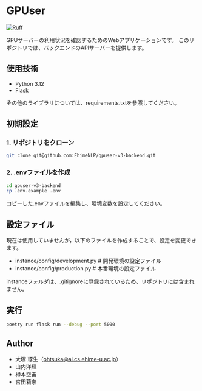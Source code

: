 
# GPUser

[![Ruff](https://img.shields.io/endpoint?url=https://raw.githubusercontent.com/astral-sh/ruff/main/assets/badge/v2.json)](https://github.com/astral-sh/ruff)

GPUサーバーの利用状況を確認するためのWebアプリケーションです。
このリポジトリでは、バックエンドのAPIサーバーを提供します。

## 使用技術

- Python 3.12
- Flask

その他のライブラリについては、requirements.txtを参照してください。

## 初期設定

### 1. リポジトリをクローン

```bash
git clone git@github.com:EhimeNLP/gpuser-v3-backend.git
```

### 2. .envファイルを作成

```bash
cd gpuser-v3-backend
cp .env.example .env
```

コピーした.envファイルを編集し、環境変数を設定してください。

## 設定ファイル

現在は使用していませんが，以下のファイルを作成することで、設定を変更できます。

- instance/config/development.py # 開発環境の設定ファイル
- instance/config/production.py # 本番環境の設定ファイル

instanceフォルダは、.gitignoreに登録されているため、リポジトリには含まれません。

## 実行

```bash
poetry run flask run --debug --port 5000
```

## Author

- 大塚 琢生（<ohtsuka@ai.cs.ehime-u.ac.jp>）
- 山内洋輝
- 樽本空宙
- 宮田莉奈
